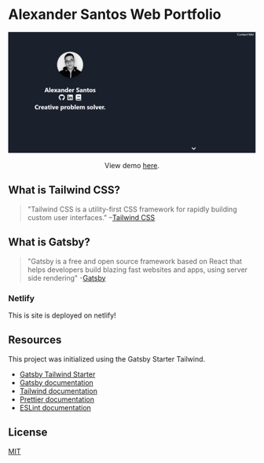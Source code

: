 # Alexander Santos Web Portfolio

![alt text](https://github.com/asantoss/web_portfolio/blob/master/src/images/Site%20Image.PNG 'Screenshot of the portfolio homepage')

<p align="center">View demo <a href="https://alexsantos.dev/">here</a>.</p>

## What is Tailwind CSS?

> "Tailwind CSS is a utility-first CSS framework for rapidly building custom user interfaces."
> –[Tailwind CSS](https://tailwindcss.com)

## What is Gatsby?

> "Gatsby is a free and open source framework based on React that helps developers build blazing fast websites and apps, using server side rendering" -[Gatsby](https://www.gatsbyjs.org/)

### Netlify

This is site is deployed on netlify!

## Resources

This project was initialized using the Gatsby Starter Tailwind.

- [Gatsby Tailwind Starter](https://github.com/taylorbryant/gatsby-starter-tailwind)
- [Gatsby documentation](https://www.gatsbyjs.org/docs/)
- [Tailwind documentation](https://tailwindcss.com/docs/what-is-tailwind/)
- [Prettier documentation](https://prettier.io/docs/en/index.html)
- [ESLint documentation](https://eslint.org/docs/user-guide/configuring)

## License

[MIT](https://github.com/taylorbryant/gatsby-starter-tailwind/blob/master/LICENSE.md)
